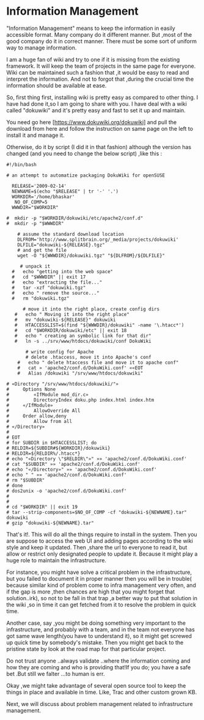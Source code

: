 # Information Management

"Information Management" means to keep the information in easily accessible format. Many company do it different manner. But ,most of the good company do it in correct manner. There must be some sort of uniform way to manage information.

I am a huge fan of wiki and try to one if it is missing from the existing framework. It will keep the team of projects in the same page for everyone. Wiki can be maintained such a fashion that ,it would be easy to read and interpret the information. And not to forgot that ,during the crucial time the information should be available at ease.

So, first thing first, installing wiki is pretty easy as compared to other thing. I have had done it,so I am going to share with you. I have deal with a wiki called "dokuwiki" and it's pretty easy and fast to set it up and maintain.

You need go here [https://www.dokuwiki.org/dokuwiki] and pull the download from here and follow the instruction on same page on the left to install it and manage it.

Otherwise, do it by script (I did it in that fashion) although the version has changed (and you need to change the below script) ,like this :

```
#!/bin/bash

# an attempt to automatize packaging DokuWiki for openSUSE

  RELEASE='2009-02-14'
  NEWNAME=$(echo "$RELEASE" | tr '-' '.')
  WORKDIR='/home/bhaskar'
   NO_OF_COMP=5
  WWWDIR="$WORKDIR"

#  mkdir -p "$WORKDIR/dokuwiki/etc/apache2/conf.d"
#  mkdir -p "$WWWDIR"

    # assume the standard download location
    DLFROM='http://www.splitbrain.org/_media/projects/dokuwiki'
    DLFILE="dokuwiki-${RELEASE}.tgz"
    # and get the file
    wget -O "${WWWDIR}/dokuwiki.tgz" "${DLFROM}/${DLFILE}"

     # unpack it
  #   echo "getting into the web space"
  #   cd "$WWWDIR" || exit 17
  #   echo "extracting the file..."
  #   tar -xzf "dokuwiki.tgz"
  #   echo " remove the source..."
  #   rm "dokuwiki.tgz"

      # move it into the right place, create config dirs
   #   echo " Moving it into the right place"
   #   mv "dokuwiki-${RELEASE}" dokuwiki
   #   HTACCESSLIST=$(find "${WWWDIR}/dokuwiki" -name '\.htacc*')
   #   cd "$WORKDIR/dokuwiki/etc" || exit 18
   #   echo " creating an symbolic link for that dir"
   #   ln -s ../srv/www/htdocs/dokuwiki/conf DokuWiki

       # write config for Apache
       # delete .htaccess, move it into Apache's conf
    #   echo " delete htaccess file and move it to apache conf"
    #   cat » 'apache2/conf.d/DokuWiki.conf' ««EOT
    #   Alias /dokuwiki "/srv/www/htdocs/dokuwiki"

# «Directory "/srv/www/htdocs/dokuwiki/"»
#     Options None
#         «IfModule mod_dir.c»
#         DirectoryIndex doku.php index.html index.htm
#     «/IfModule»
#         AllowOverride All
#     Order allow,deny
#         Allow from all
# «/Directory»
#
# EOT
# for SUBDIR in $HTACCESSLIST; do
# RELDIR=${SUBDIR#${WORKDIR}/dokuwiki}
# RELDIR=${RELDIR%/.htacc*}
# echo "«Directory \"$RELDIR\"»" »» 'apache2/conf.d/DokuWiki.conf'
# cat "$SUBDIR" »» 'apache2/conf.d/DokuWiki.conf'
# echo "«/Directory»" »» 'apache2/conf.d/DokuWiki.conf'
# echo " " »» 'apache2/conf.d/DokuWiki.conf'
# rm "$SUBDIR"
# done
# dos2unix -o 'apache2/conf.d/DokuWiki.conf'
#
#
# cd "$WORKDIR" || exit 19
# tar --strip-components=$NO_OF_COMP -cf "dokuwiki-${NEWNAME}.tar" dokuwiki
# gzip "dokuwiki-${NEWNAME}.tar"

``````

That's it!. This will do all the things require to install in the system. Then you are suppose to access the web UI and adding pages according to the wiki style and keep it updated. Then ,share the url to everyone to read it, but allow or restrict only designated people to update it. Because it might play a huge role to maintain the infrastructure.

For instance, you might have solve a critical problem in the infrastructure, but you failed to document it in proper manner then you will be in trouble( because similar kind of problem come to infra management very often, and if the gap is more ,then chances are high that you might forget that solution..irk), so not to be fall in that trap ,a better way to put that solution in the wiki ,so in time it can get fetched from it to resolve the problem in quick time.

Another case, say ,you might be doing something very important to the infrastructure, and probably with a team, and in the team not everyone has got same wave length(you have to understand it), so it might get screwed up quick time by somebody's mistake. Then you might get back to the pristine state by look at the road map for that particular project.

Do not trust anyone ..always validate ..where the information coming and how they are coming and who is providing that!If you do; you have a safe bet .But still we falter ...to human is err.

Okay ,we might take advantage of several open source tool to keep the things in place and available in time. Like, Trac and other custom grown KB.

Next, we will discuss about problem management related to infrastructure management.


